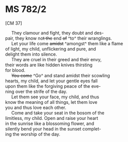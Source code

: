 # MS 782/2

[CM 37]

&nbsp;&nbsp;&nbsp;&nbsp;&nbsp;They clamour and fight, they doubt and des- \
pair, they know no~~t the~~ end ~~of~~ ^to^ their wranglings. \
&nbsp;&nbsp;&nbsp;&nbsp;&nbsp;Let your life come ~~amidst~~ ^amongst^ them like a flame \
of light, my child, unflickering and pure, and \
delight them into silence. \
&nbsp;&nbsp;&nbsp;&nbsp;&nbsp;They are cruel in their greed and their envy, \
their words are like hidden knives thirsting \
for blood. \
&nbsp;&nbsp;&nbsp;&nbsp;&nbsp;~~You come~~ ^Go^ and stand amidst their scowling \
hearts, my child, and let your gentle eyes fall \
upon them like the forgiving peace of the eve- \
ning over the strife of the day. \
&nbsp;&nbsp;&nbsp;&nbsp;&nbsp;Let them see your face, my child, and thus \
know the meaning of all things, let them love \
you and thus love each other. \
&nbsp;&nbsp;&nbsp;&nbsp;&nbsp;Come and take your seat in the bosom of the \
limitless, my child. Open and raise your heart \
in the sunrise like a blossoming flower, and \
silently bend your head in the sunset complet- \
ing the worship of the day.
